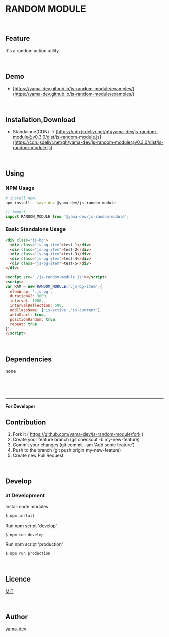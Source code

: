 # RANDOM MODULE

<br>

## Feature
It's a random action utility.

<br>

## Demo

- [https://yama-dev.github.io/js-random-module/examples/](https://yama-dev.github.io/js-random-module/examples/)

<br>

## Installation,Download

- Standalone(CDN) -> [https://cdn.jsdelivr.net/gh/yama-dev/js-random-module@v0.3.0/dist/js-random-module.js](https://cdn.jsdelivr.net/gh/yama-dev/js-random-module@v0.3.0/dist/js-random-module.js)

<br>

## Using

### NPM Usage

``` bash
# install npm.
npm install --save-dev @yama-dev/js-random-module
```

``` javascript
// import.
import RANDOM_MODULE from '@yama-dev/js-random-module';
```

### Basic Standalone Usage

``` html
<div class="js-bg">
  <div class="js-bg-item">test-1</div>
  <div class="js-bg-item">test-2</div>
  <div class="js-bg-item">test-3</div>
  <div class="js-bg-item">test-4</div>
  <div class="js-bg-item">test-5</div>
</div>

<script src="./js-random-module.js"></script>
<script>
var RAM = new RANDOM_MODULE('.js-bg-item',{
  elemWrap: '.js-bg',
  durationX2: 3000,
  interval: 1000,
  intervalDeflection: 500,
  addClassName: ['is-active','is-current'],
  autoStart: true,
  positionRandom: true,
  repeat: true
});
</script>
```

<br>

## Dependencies

none

<br><br><br>

___

**For Developer**

## Contribution

1. Fork it ( https://github.com/yama-dev/js-random-module/fork )
2. Create your feature branch (git checkout -b my-new-feature)
3. Commit your changes (git commit -am 'Add some feature')
4. Push to the branch (git push origin my-new-feature)
5. Create new Pull Request

<br>

## Develop

### at Development

Install node modules.

``` bash
$ npm install
```

Run npm script 'develop'

``` bash
$ npm run develop
```

Run npm script 'production'

``` bash
$ npm run production
```

<br>

## Licence

[MIT](https://github.com/yama-dev/js-random-module/blob/master/LICENSE)

<br>

## Author

[yama-dev](https://github.com/yama-dev)

